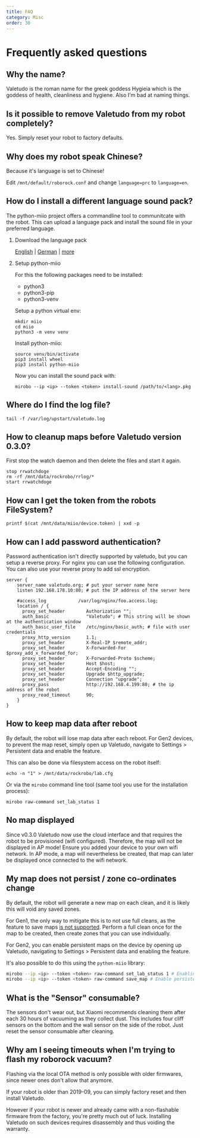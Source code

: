 ```yaml
---
title: FAQ
category: Misc
order: 30
---
```

# Frequently asked questions

## Why the name?

Valetudo is the roman name for the greek goddess Hygieia which is the goddess of health, cleanliness and hygiene. Also I'm bad at naming things.

## Is it possible to remove Valetudo from my robot completely? 

Yes. Simply reset your robot to factory defaults.

## Why does my robot speak Chinese?

Because it's language is set to Chinese!

Edit `/mnt/default/roborock.conf` and change `language=prc` to `language=en`.

## How do I install a different language sound pack?

The python-miio project offers a commandline tool to communitcate with the robot. This can upload a language pack and install the sound file in your preferred language.

1. Download the language pack

   [English](https://dustbuilder.xvm.mit.edu/pkg/voice/english.pkg) | [German](https://dustbuilder.xvm.mit.edu/pkg/voice/de.pkg) | [more](https://dustbuilder.xvm.mit.edu/pkg/voice/)

2. Setup python-miio

   For this the following packages need to be installed:

   * python3
   * python3-pip
   * python3-venv

   Setup a python virtual env:

       mkdir miio
       cd miio
       python3 -m venv venv

   Install python-miio:

       source venv/bin/activate
       pip3 install wheel
       pip3 install python-miio

   Now you can install the sound pack with:

       mirobo --ip <ip> --token <token> install-sound /path/to/<lang>.pkg

## Where do I find the log file?

    tail -f /var/log/upstart/valetudo.log

## How to cleanup maps before Valetudo version 0.3.0?

First stop the watch daemon and then delete the files and start it again.

    stop rrwatchdoge
    rm -rf /mnt/data/rockrobo/rrlog/*
    start rrwatchdoge

## How can I get the token from the robots FileSystem?

`printf $(cat /mnt/data/miio/device.token) | xxd -p`

## How can I add password authentication?

Password authentication isn't directly supported by valetudo, but you can setup a reverse proxy. For nginx you can use the following configuration. You can also use your reverse proxy to add ssl encryption.

```
server {
    server_name valetudo.org; # put your server name here
    listen 192.168.178.10:80; # put the IP address of the server here 

    #access_log            /var/log/nginx/foo.access.log;
    location / {
      proxy_set_header        Authorization "";
      auth_basic              "Valetudo"; # This string will be shown at the authentication window
      auth_basic_user_file    /etc/nginx/basic_auth; # file with user credentials
      proxy_http_version      1.1;
      proxy_set_header        X-Real-IP $remote_addr;
      proxy_set_header        X-Forwarded-For $proxy_add_x_forwarded_for;
      proxy_set_header        X-Forwarded-Proto $scheme;
      proxy_set_header        Host $host;
      proxy_set_header        Accept-Encoding "";
      proxy_set_header        Upgrade $http_upgrade;
      proxy_set_header        Connection "upgrade";
      proxy_pass              http://192.168.4.199:80; # the ip address of the robot
      proxy_read_timeout      90;
    }
}
```

## How to keep map data after reboot

By default, the robot will lose map data after each reboot. For Gen2 devices,
to prevent the map reset, simply open up Valetudo, navigate to Settings > Persistent data and enable the feature.

This can also be done via filesystem access on the robot itself:

```shell
echo -n "1" > /mnt/data/rockrobo/lab.cfg
``` 

Or via the `mirobo` command line tool (same tool you use
for the installation process):

```shell
mirobo raw-command set_lab_status 1
```

## No map displayed
Since v0.3.0 Valetudo now use the cloud interface and that requires the robot to be provisioned (wifi configured). Therefore, the map will not be displayed in AP mode! Ensure you added your device to your own wifi network.
In AP mode, a map will nevertheless be created, that map can later be displayed once connected to the wifi network. 

## My map does not persist / zone co-ordinates change

By default, the robot will generate a new map on each clean, and it is likely
this will void any saved zones.

For Gen1, the only way to mitigate this is to not use full cleans, as the feature
to save maps [is not supported](https://github.com/dgiese/dustcloud/issues/211#issuecomment-491733796).
Perform a full clean once for the map to be created, then create zones that you
can use individually.

For Gen2, you can enable persistent maps on the device by opening up Valetudo, navigating to Settings > Persistent data and 
enabling the feature.

It's also possible to do this using the `python-miio` library:

```sh
mirobo --ip <ip> --token <token> raw-command set_lab_status 1 # Enabling the lab status allows advanced commands to be issued
mirobo --ip <ip> --token <token> raw-command save_map # Enable persistent maps!
```

## What is the "Sensor" consumable?
The sensors don't wear out, but Xiaomi recommends cleaning them after each 30 hours of vacuuming as they collect dust. This includes four cliff sensors on the bottom and the wall sensor on the side of the robot. Just reset the sensor consumable after cleaning.

## Why am I seeing timeouts when I'm trying to flash my roborock vacuum?
Flashing via the local OTA method is only possible with older firmwares, since newer ones don't allow that anymore.

If your robot is older than 2019-09, you can simply factory reset and then install Valetudo.

However if your robot is newer and already came with a non-flashable firmware from the factory,
you're pretty much out of luck.
Installing Valetudo on such devices requires disassembly and thus voiding the warranty. 